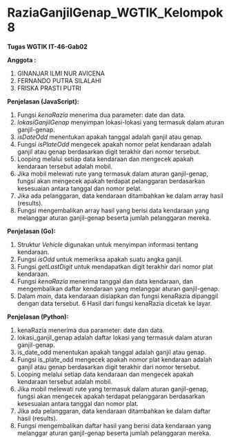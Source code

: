 # RaziaGanjilGenap_WGTIK_Kelompok8
**Tugas WGTIK IT-46-Gab02**

**Anggota :**
1. GINANJAR ILMI NUR AVICENA
2. FERNANDO PUTRA SILALAHI
3. FRISKA PRASTI PUTRI

**Penjelasan (JavaScript):**
1. Fungsi _kenaRazia_ menerima dua parameter: date dan data.
2. _lokasiGanjilGenap_ menyimpan lokasi-lokasi yang termasuk dalam aturan ganjil-genap.
3. _isDateOdd_ menentukan apakah tanggal adalah ganjil atau genap.
4. Fungsi _isPlateOdd_ mengecek apakah nomor pelat kendaraan adalah ganjil atau genap berdasarkan digit terakhir dari nomor tersebut.
5. Looping melalui setiap data kendaraan dan mengecek apakah kendaraan tersebut adalah mobil.
6. Jika mobil melewati rute yang termasuk dalam aturan ganjil-genap, fungsi akan mengecek apakah terdapat pelanggaran berdasarkan kesesuaian antara tanggal dan nomor pelat.
7. Jika ada pelanggaran, data kendaraan ditambahkan ke dalam array hasil (results).
8. Fungsi mengembalikan array hasil yang berisi data kendaraan yang melanggar aturan ganjil-genap beserta jumlah pelanggaran mereka.

**Penjelasan (Go):**

1. Struktur _Vehicle_ digunakan untuk menyimpan informasi tentang kendaraan.
2. Fungsi _isOdd_ untuk memeriksa apakah suatu angka ganjil.
3. Fungsi _getLastDigit_ untuk mendapatkan digit terakhir dari nomor plat kendaraan.
4. Fungsi _kenaRazia_ menerima tanggal dan data kendaraan, dan mengembalikan daftar kendaraan yang melanggar aturan ganjil-genap.
5. Dalam _main_, data kendaraan disiapkan dan fungsi kenaRazia dipanggil dengan data tersebut.
6 Hasil dari fungsi kenaRazia dicetak ke layar.

**Penjelasan (Python):**

1. kenaRazia menerima dua parameter: date dan data.
2. lokasi_ganjil_genap adalah daftar lokasi yang termasuk dalam aturan ganjil-genap.
3. is_date_odd menentukan apakah tanggal adalah ganjil atau genap.
4. Fungsi is_plate_odd mengecek apakah nomor plat kendaraan adalah ganjil atau genap berdasarkan digit terakhir dari nomor tersebut.
5. Looping melalui setiap data kendaraan dan mengecek apakah kendaraan tersebut adalah mobil.
6. Jika mobil melewati rute yang termasuk dalam aturan ganjil-genap, fungsi akan mengecek apakah terdapat pelanggaran berdasarkan kesesuaian antara tanggal dan nomor plat.
7. Jika ada pelanggaran, data kendaraan ditambahkan ke dalam daftar hasil (results).
8. Fungsi mengembalikan daftar hasil yang berisi data kendaraan yang melanggar aturan ganjil-genap beserta jumlah pelanggaran mereka.
